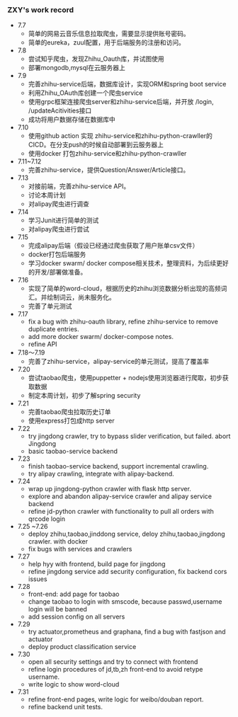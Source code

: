 ### ZXY's work record

- 7.7 
  - 简单的网易云音乐信息拉取爬虫，需要显示提供账号密码。
  - 简单的eureka，zuul配置，用于后端服务的注册和访问。
- 7.8 
  - 尝试知乎爬虫，发现Zhihu_Oauth库，并试图使用
  - 部署mongodb,mysql在云服务器上
- 7.9
  - 完善zhihu-service后端，数据库设计，实现ORM和spring boot service
  - 利用Zhihu_OAuth库创建一个爬虫service
  - 使用grpc框架连接爬虫server和zhihu-service后端，并开放 /login, /updateAcitivities接口
  - 成功将用户数据存储在数据库中
- 7.10 
  - 使用github action 实现 zhihu-service和zhihu-python-crawller的CICD。在分支push的时候自动部署到云服务器上
  - 使用docker 打包zhihu-service和zhihu-python-crawller
- 7.11~7.12
  - 完善zhihu-service，提供Question/Answer/Article接口。
- 7.13
  - 对接前端，完善zhihu-service API。
  - 讨论本周计划
  - 对alipay爬虫进行调查
- 7.14
  - 学习Junit进行简单的测试
  - 对alipay爬虫进行尝试
- 7.15
  - 完成alipay后端（假设已经通过爬虫获取了用户账单csv文件）
  - docker打包后端服务
  - 学习docker swarm/ docker compose相关技术，整理资料，为后续更好的开发/部署做准备。
- 7.16 
  - 实现了简单的word-cloud，根据历史的zhihu浏览数据分析出现的高频词汇。并绘制词云，尚未服务化。
  - 完善了单元测试
- 7.17 
  - fix a bug with zhihu-oauth library, refine zhihu-service to remove duplicate entries.
  - add more docker swarm/ docker-compose notes.
  - refine API
- 7.18～7.19
  - 完善了zhihu-service，alipay-service的单元测试，提高了覆盖率
- 7.20
  - 尝试taobao爬虫，使用puppetter + nodejs使用浏览器进行爬取，初步获取数据
  - 制定本周计划，初步了解spring security
- 7.21
  - 完善taobao爬虫拉取历史订单
  - 使用express打包成http server
- 7.22
  - try jingdong crawler, try to bypass slider verification, but failed. abort Jingdong
  - basic taobao-service backend
- 7.23
  - finish taobao-service backend, support incremental crawling.
  - try alipay crawling, integrate with alipay-backend.
- 7.24 
  - wrap up jingdong-python crawler with flask http server.
  - explore and abandon alipay-service crawler and alipay service backend
  - refine jd-python crawler with functionality to pull all orders with qrcode login
- 7.25 ~7.26
  - deploy zhihu,taobao,jinddong service, deloy zhihu,taobao,jingdong crawler. with docker
  - fix bugs with services and crawlers
- 7.27
  - help hyy with frontend, build page for jingdong
  - refine jingdong service add security configuration, fix backend cors issues
- 7.28
  - front-end: add page for taobao
  - change taobao to login with smscode, because passwd,username login will be banned
  - add session config on all servers
- 7.29
  - try actuator,prometheus and graphana, find a bug with fastjson and actuator
  - deploy product classification service
- 7.30 
  - open all security settings and try to connect with frontend
  - refine login procedures of jd,tb,zh front-end to avoid retype username.
  - write logic to show word-cloud
- 7.31
  - refine front-end pages, write logic for weibo/douban report.
  - refine backend unit tests.
  

